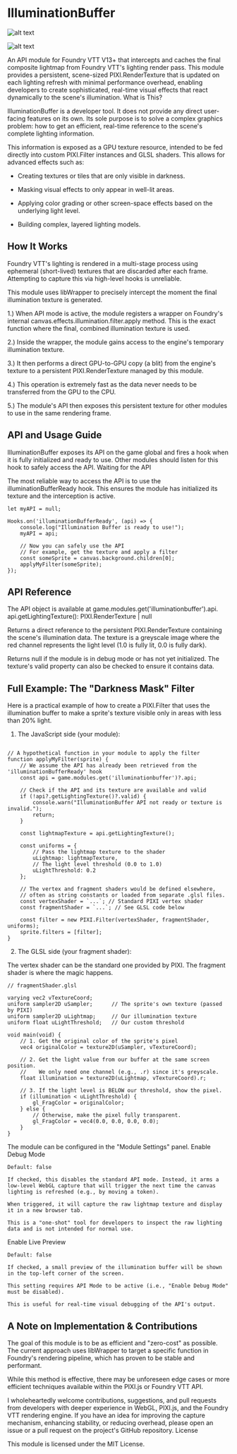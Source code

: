 # IlluminationBuffer

![alt text](https://img.shields.io/badge/Foundry%20VTT-v10%2B-orange.svg)


![alt text](https://img.shields.io/badge/License-MIT-green.svg)

An API module for Foundry VTT V13+ that intercepts and caches the final composite lightmap from Foundry VTT's lighting render pass. This module provides a persistent, scene-sized PIXI.RenderTexture that is updated on each lighting refresh with minimal performance overhead, enabling developers to create sophisticated, real-time visual effects that react dynamically to the scene's illumination.
What is This?

IlluminationBuffer is a developer tool. It does not provide any direct user-facing features on its own. Its sole purpose is to solve a complex graphics problem: how to get an efficient, real-time reference to the scene's complete lighting information.

This information is exposed as a GPU texture resource, intended to be fed directly into custom PIXI.Filter instances and GLSL shaders. This allows for advanced effects such as:

* Creating textures or tiles that are only visible in darkness.

* Masking visual effects to only appear in well-lit areas.

* Applying color grading or other screen-space effects based on the underlying light level.

* Building complex, layered lighting models.


## How It Works

Foundry VTT's lighting is rendered in a multi-stage process using ephemeral (short-lived) textures that are discarded after each frame. Attempting to capture this via high-level hooks is unreliable.

This module uses libWrapper to precisely intercept the moment the final illumination texture is generated.

1.) When API mode is active, the module registers a wrapper on Foundry's internal canvas.effects.illumination.filter.apply method. This is the exact function where the final, combined illumination texture is used.

2.) Inside the wrapper, the module gains access to the engine's temporary illumination texture.

3.) It then performs a direct GPU-to-GPU copy (a blit) from the engine's texture to a persistent PIXI.RenderTexture managed by this module.

4.) This operation is extremely fast as the data never needs to be transferred from the GPU to the CPU.

5.) The module's API then exposes this persistent texture for other modules to use in the same rendering frame.


## API and Usage Guide

IlluminationBuffer exposes its API on the game global and fires a hook when it is fully initialized and ready to use. Other modules should listen for this hook to safely access the API.
Waiting for the API

The most reliable way to access the API is to use the illuminationBufferReady hook. This ensures the module has initialized its texture and the interception is active.

```
let myAPI = null;

Hooks.on('illuminationBufferReady', (api) => {
    console.log("Illumination Buffer is ready to use!");
    myAPI = api;
    
    // Now you can safely use the API
    // For example, get the texture and apply a filter
    const someSprite = canvas.background.children[0];
    applyMyFilter(someSprite);
});
```
    
## API Reference

The API object is available at game.modules.get('illuminationbuffer').api.
api.getLightingTexture(): PIXI.RenderTexture | null

Returns a direct reference to the persistent PIXI.RenderTexture containing the scene's illumination data. The texture is a greyscale image where the red channel represents the light level (1.0 is fully lit, 0.0 is fully dark).

Returns null if the module is in debug mode or has not yet initialized. The texture's valid property can also be checked to ensure it contains data.


## Full Example: The "Darkness Mask" Filter



Here is a practical example of how to create a PIXI.Filter that uses the illumination buffer to make a sprite's texture visible only in areas with less than 20% light.

1. The JavaScript side (your module):

```
      
// A hypothetical function in your module to apply the filter
function applyMyFilter(sprite) {
    // We assume the API has already been retrieved from the 'illuminationBufferReady' hook
    const api = game.modules.get('illuminationbuffer')?.api;

    // Check if the API and its texture are available and valid
    if (!api?.getLightingTexture()?.valid) {
        console.warn("IlluminationBuffer API not ready or texture is invalid.");
        return;
    }

    const lightmapTexture = api.getLightingTexture();

    const uniforms = {
        // Pass the lightmap texture to the shader
        uLightmap: lightmapTexture,
        // The light level threshold (0.0 to 1.0)
        uLightThreshold: 0.2
    };

    // The vertex and fragment shaders would be defined elsewhere,
    // often as string constants or loaded from separate .glsl files.
    const vertexShader = `...`; // Standard PIXI vertex shader
    const fragmentShader = `...`; // See GLSL code below

    const filter = new PIXI.Filter(vertexShader, fragmentShader, uniforms);
    sprite.filters = [filter];
}

```


2. The GLSL side (your fragment shader):

The vertex shader can be the standard one provided by PIXI. The fragment shader is where the magic happens.

```   
// fragmentShader.glsl

varying vec2 vTextureCoord;
uniform sampler2D uSampler;      // The sprite's own texture (passed by PIXI)
uniform sampler2D uLightmap;     // Our illumination texture
uniform float uLightThreshold;   // Our custom threshold

void main(void) {
    // 1. Get the original color of the sprite's pixel
    vec4 originalColor = texture2D(uSampler, vTextureCoord);

    // 2. Get the light value from our buffer at the same screen position.
    //    We only need one channel (e.g., .r) since it's greyscale.
    float illumination = texture2D(uLightmap, vTextureCoord).r;

    // 3. If the light level is BELOW our threshold, show the pixel.
    if (illumination < uLightThreshold) {
        gl_FragColor = originalColor;
    } else {
        // Otherwise, make the pixel fully transparent.
        gl_FragColor = vec4(0.0, 0.0, 0.0, 0.0);
    }
}

```


The module can be configured in the "Module Settings" panel.
Enable Debug Mode

    Default: false

    If checked, this disables the standard API mode. Instead, it arms a low-level WebGL capture that will trigger the next time the canvas lighting is refreshed (e.g., by moving a token).

    When triggered, it will capture the raw lightmap texture and display it in a new browser tab.

    This is a "one-shot" tool for developers to inspect the raw lighting data and is not intended for normal use.

Enable Live Preview

    Default: false

    If checked, a small preview of the illumination buffer will be shown in the top-left corner of the screen.

    This setting requires API Mode to be active (i.e., "Enable Debug Mode" must be disabled).

    This is useful for real-time visual debugging of the API's output.

## A Note on Implementation & Contributions

The goal of this module is to be as efficient and "zero-cost" as possible. The current approach uses libWrapper to target a specific function in Foundry's rendering pipeline, which has proven to be stable and performant.

While this method is effective, there may be unforeseen edge cases or more efficient techniques available within the PIXI.js or Foundry VTT API.

I wholeheartedly welcome contributions, suggestions, and pull requests from developers with deeper experience in WebGL, PIXI.js, and the Foundry VTT rendering engine. If you have an idea for improving the capture mechanism, enhancing stability, or reducing overhead, please open an issue or a pull request on the project's GitHub repository.
License

This module is licensed under the MIT License.
